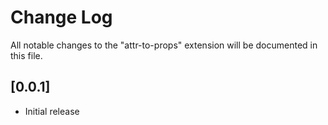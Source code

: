 # Change Log

All notable changes to the "attr-to-props" extension will be documented in this file.

## [0.0.1]

- Initial release